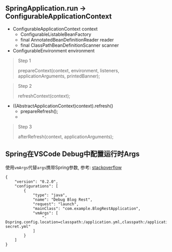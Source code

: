 ## SpringApplication.run -> ConfigurableApplicationContext

+ ConfigurableApplicationContext context
  + ConfigurableListableBeanFactory
  + final AnnotatedBeanDefinitionReader reader
  + final ClassPathBeanDefinitionScanner scanner
+ ConfigurableEnvironment environment

> Step 1
>
> prepareContext(context, environment, listeners, applicationArguments, printedBanner);



> Step 2
>
> refreshContext(context);

+ ((AbstractApplicationContext)context).refresh()
  + prepareRefresh();
  + 

> Step 3
>
> afterRefresh(context, applicationArguments);

## Spring在VSCode Debug中配置运行时Args

使用`vmArgs`代替`args`携带Spring参数, 参考: [stackoverflow](https://stackoverflow.com/questions/54908243/adding-spring-arguments-to-vscode-debug-launch-json)

```
{
    "version": "0.2.0",
    "configurations": [
        {
            "type": "java",
            "name": "Debug Blog Rest",
            "request": "launch",
            "mainClass": "com.example.BlogRestApplication",
            "vmArgs": [
                "-Dspring.config.location=classpath:/application.yml,classpath:/application-secret.yml"
            ]
        }
    ]
}
```
